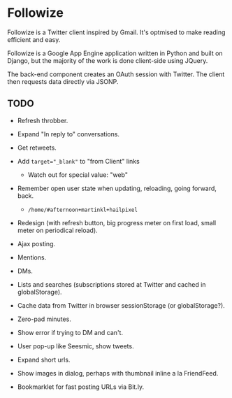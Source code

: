 Followize
=========

Followize is a Twitter client inspired by Gmail. It's optmised to make reading
efficient and easy.

Followize is a Google App Engine application written in Python and built on
Django, but the majority of the work is done client-side using JQuery.

The back-end component creates an OAuth session with Twitter. The client then
requests data directly via JSONP.

TODO
----

  * Refresh throbber.

  * Expand "In reply to" conversations.

  * Get retweets.

  * Add `target="_blank"` to "from Client" links
      * Watch out for special value: "web"

  * Remember open user state when updating, reloading, going forward, back.
      * `/home/#afternoon+martinkl+hailpixel`

  * Redesign (with refresh button, big progress meter on first load, small meter
    on periodical reload).

  * Ajax posting.

  * Mentions.

  * DMs.

  * Lists and searches (subscriptions stored at Twitter and cached in globalStorage).

  * Cache data from Twitter in browser sessionStorage (or globalStorage?).

  * Zero-pad minutes.

  * Show error if trying to DM and can't.

  * User pop-up like Seesmic, show tweets.

  * Expand short urls.

  * Show images in dialog, perhaps with thumbnail inline a la FriendFeed.

  * Bookmarklet for fast posting URLs via Bit.ly.
